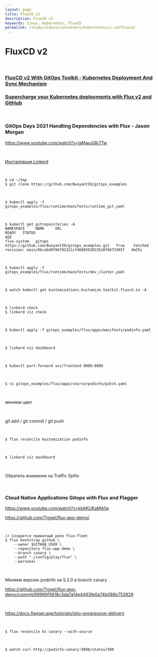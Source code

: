 ```yaml
---
layout: page
title: FluxCD v2
description: FluxCD v2
keywords: linux, kubernetes, FluxCD
permalink: /study/videos/containers/kubernetes/ci-cd/fluxcd/
---
```


# FluxCD v2

<br/>

### [FluxCD v2 With GitOps Toolkit - Kubernetes Deployment And Sync Mechanism](/study/videos/containers/kubernetes/ci-cd/fluxcd/fluxcd-v2-with-gitops-toolkit/)

### [Supercharge your Kubernetes deployments with Flux v2 and GitHub](/study/videos/containers/kubernetes/ci-cd/fluxcd/supercharge-your-kubernetes-deployments-with-flux-v2-and-github/)

<br/>

### GitOps Days 2021 Handling Dependencies with Flux - Jason Morgan

https://www.youtube.com/watch?v=laMwuG8r7Tw

<br/>

[Инсталляция Linkerd](/containers/kubernetes/tools/service-mesh/linkerd/setup/)

<br/>

```
$ cd ~/tmp
$ git clone https://github.com/BuoyantIO/gitops_examples
```

<br/>

```
$ kubectl apply -f gitops_examples/flux/runtime/manifests/runtime_git.yaml
```

<br/>

```
$ kubectl get gitrepositories -A
NAMESPACE     NAME     URL                                                READY   STATUS                                                            AGE
flux-system   gitops   https://github.com/BuoyantIO/gitops_examples.git   True    Fetched revision: main/6bcab49784782321cfd688592822b10f6673365f   4m25s
```

<br/>

```
$ kubectl apply -f gitops_examples/flux/runtime/manifests/dev_cluster.yaml
```

<br/>

```
$ watch kubectl get kustomizations.kustomize.toolkit.fluxcd.io -A
```

<br/>

```
$ linkerd check
$ linkerd viz check
```

<br/>

```
$ kubectl apply -f gitops_examples/flux/apps/manifests/podinfo.yaml
```

<br/>

```
$ linkerd viz dashboard
```

<br/>

```
$ kubectl port-forward svc/frontend 8080:8080
```

<br/>

```
$ vi gitops_examples/flux/apps/source/podinfo/patch.yaml
```

<br/>

меняем цвет

<br/>

git add / git commit / git push

<br/>

```
$ flux reconcile kustomization podinfo
```

<br/>

```
$ linkerd viz dashboard
```

<br/>

Обратить внимание на Traffic Splits

<br/>

### Cloud Native Applications Gitops with Flux and Flagger

https://www.youtube.com/watch?v=kbAKUKaMA1w

https://github.com/Tiggel/flux-app-demo/

<br/>

```
// Создается приватный репо flux-fleet
$ flux bootstrap github \
    --owner $GITHUB_USER \
    --repository flux-app-demo \
    --branch canary \
    --path "./config/play/flux" \
    --personal
```

<br/>

Меняем версию podinfo на 5.2.0 в branch canary

https://github.com/Tiggel/flux-app-demo/commit/69969f5818c3da7a14e4493fe0a74b086b753929

<br/>

https://docs.flagger.app/tutorials/istio-progressive-delivery

<br/>

```
$ flux reconcile ks canary --with-source
```

<br/>

```
$ watch curl http://podinfo-canary:9898/status/500
```
